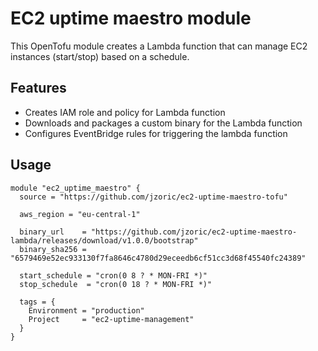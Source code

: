 # EC2 uptime maestro module

This OpenTofu module creates a Lambda function that can manage EC2 instances (start/stop) based on a schedule.

## Features

- Creates IAM role and policy for Lambda function
- Downloads and packages a custom binary for the Lambda function
- Configures EventBridge rules for triggering the lambda function

## Usage

```hcl
module "ec2_uptime_maestro" {
  source = "https://github.com/jzoric/ec2-uptime-maestro-tofu"

  aws_region = "eu-central-1"

  binary_url    = "https://github.com/jzoric/ec2-uptime-maestro-lambda/releases/download/v1.0.0/bootstrap"
  binary_sha256 = "6579469e52ec933130f7fa8646c4780d29eceedb6cf51cc3d68f45540fc24389"

  start_schedule = "cron(0 8 ? * MON-FRI *)"
  stop_schedule  = "cron(0 18 ? * MON-FRI *)"

  tags = {
    Environment = "production"
    Project     = "ec2-uptime-management"
  }
}
```
